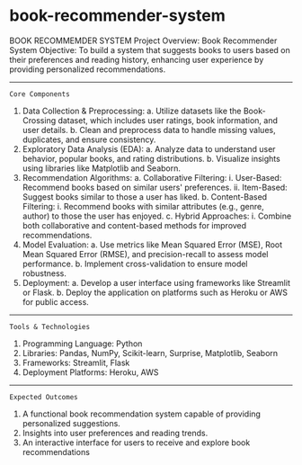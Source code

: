 # book-recommender-system
BOOK RECOMMEMDER SYSTEM
 	Project Overview: Book Recommender System
 Objective: To build a system that suggests books to users based on their preferences and reading history, enhancing user experience by providing personalized recommendations.
________________________________________
 	Core Components
1.	Data Collection & Preprocessing:
a.	Utilize datasets like the Book-Crossing dataset, which includes user ratings, book information, and user details.
b.	Clean and preprocess data to handle missing values, duplicates, and ensure consistency.
2.	Exploratory Data Analysis (EDA):
a.	Analyze data to understand user behavior, popular books, and rating distributions.
b.	Visualize insights using libraries like Matplotlib and Seaborn. 
3.	Recommendation Algorithms:
a.	Collaborative Filtering:
i.	User-Based: Recommend books based on similar users' preferences.
ii.	Item-Based: Suggest books similar to those a user has liked.
b.	Content-Based Filtering:
i.	Recommend books with similar attributes (e.g., genre, author) to those the user has enjoyed.
c.	Hybrid Approaches:
i.	Combine both collaborative and content-based methods for improved recommendations.
4.	Model Evaluation:
a.	Use metrics like Mean Squared Error (MSE), Root Mean Squared Error (RMSE), and precision-recall to assess model performance.
b.	Implement cross-validation to ensure model robustness.
5.	Deployment:
a.	Develop a user interface using frameworks like Streamlit or Flask.
b.	Deploy the application on platforms such as Heroku or AWS for public access.
________________________________________
 	Tools & Technologies
1.	Programming Language: Python
2.	Libraries: Pandas, NumPy, Scikit-learn, Surprise, Matplotlib, Seaborn
3.	Frameworks: Streamlit, Flask
4.	Deployment Platforms: Heroku, AWS
________________________________________
 	Expected Outcomes
1.	A functional book recommendation system capable of providing personalized suggestions.
2.	Insights into user preferences and reading trends.
3.	An interactive interface for users to receive and explore book recommendations

